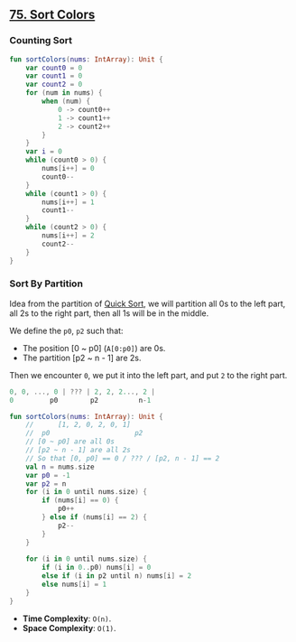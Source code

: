 ## [75. Sort Colors](https://leetcode.com/problems/sort-colors)

### Counting Sort
```kotlin
fun sortColors(nums: IntArray): Unit {
    var count0 = 0
    var count1 = 0
    var count2 = 0
    for (num in nums) {
        when (num) {
            0 -> count0++
            1 -> count1++
            2 -> count2++
        }
    }
    var i = 0
    while (count0 > 0) {
        nums[i++] = 0
        count0--
    }
    while (count1 > 0) {
        nums[i++] = 1
        count1--
    }
    while (count2 > 0) {
        nums[i++] = 2
        count2--
    }
}
```

### Sort By Partition
Idea from the partition of [Quick Sort](../topics/sorting.md#quick-sort), we will partition all 0s to the left part, all 2s to the right part, then all 1s will be in the middle.

We define the `p0`, `p2` such that:
* The position [0 ~ p0] (`A[0:p0]`) are 0s.
* The partition [p2 ~ n - 1] are 2s.

Then we encounter `0`, we put it into the left part, and put `2` to the right part.

```js
0, 0, ..., 0 | ??? | 2, 2, 2..., 2 |
0         p0        p2          n-1
```

```kotlin
fun sortColors(nums: IntArray): Unit {
    //      [1, 2, 0, 2, 0, 1]
    //  p0                     p2
    // [0 ~ p0] are all 0s
    // [p2 ~ n - 1] are all 2s
    // So that [0, p0] == 0 / ??? / [p2, n - 1] == 2
    val n = nums.size
    var p0 = -1
    var p2 = n
    for (i in 0 until nums.size) {
        if (nums[i] == 0) {
            p0++
        } else if (nums[i] == 2) {
            p2--
        }
    }
    
    for (i in 0 until nums.size) {
        if (i in 0..p0) nums[i] = 0
        else if (i in p2 until n) nums[i] = 2
        else nums[i] = 1
    }
}
```

* **Time Complexity**: `O(n)`.
* **Space Complexity**: `O(1)`.